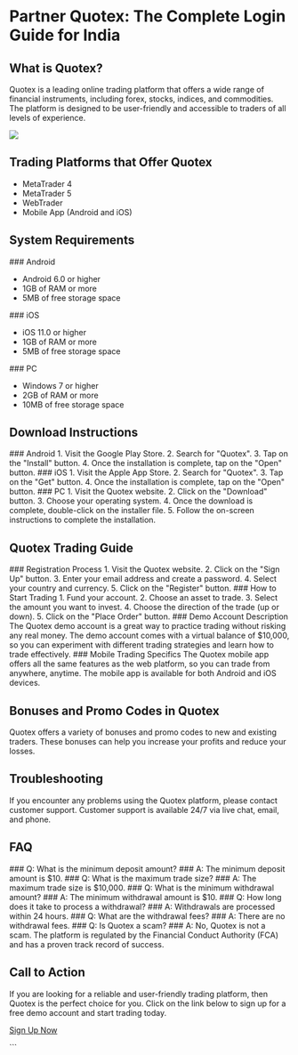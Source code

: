 # Partner Quotex: The Complete Login Guide for India

## What is Quotex?

Quotex is a leading online trading platform that offers a wide range of
financial instruments, including forex, stocks, indices, and
commodities. The platform is designed to be user-friendly and accessible
to traders of all levels of experience.

[![](https://static.quotex.io/files/3_en/300_250.jpg)](https://traff.sbs/brokerqxlid)

## Trading Platforms that Offer Quotex

-   MetaTrader 4
-   MetaTrader 5
-   WebTrader
-   Mobile App (Android and iOS)

## System Requirements

\### Android

-   Android 6.0 or higher
-   1GB of RAM or more
-   5MB of free storage space

\### iOS

-   iOS 11.0 or higher
-   1GB of RAM or more
-   5MB of free storage space

\### PC

-   Windows 7 or higher
-   2GB of RAM or more
-   10MB of free storage space

## Download Instructions

\### Android 1. Visit the Google Play Store. 2. Search for
"Quotex". 3. Tap on the "Install" button. 4. Once the
installation is complete, tap on the "Open" button. \### iOS 1.
Visit the Apple App Store. 2. Search for "Quotex". 3. Tap on the
"Get" button. 4. Once the installation is complete, tap on the
"Open" button. \### PC 1. Visit the Quotex website. 2. Click on
the "Download" button. 3. Choose your operating system. 4. Once
the download is complete, double-click on the installer file. 5. Follow
the on-screen instructions to complete the installation.

## Quotex Trading Guide

\### Registration Process 1. Visit the Quotex website. 2. Click on the
"Sign Up" button. 3. Enter your email address and create a
password. 4. Select your country and currency. 5. Click on the
"Register" button. \### How to Start Trading 1. Fund your account.
2. Choose an asset to trade. 3. Select the amount you want to invest. 4.
Choose the direction of the trade (up or down). 5. Click on the
"Place Order" button. \### Demo Account Description The Quotex
demo account is a great way to practice trading without risking any real
money. The demo account comes with a virtual balance of \$10,000, so you
can experiment with different trading strategies and learn how to trade
effectively. \### Mobile Trading Specifics The Quotex mobile app offers
all the same features as the web platform, so you can trade from
anywhere, anytime. The mobile app is available for both Android and iOS
devices.

## Bonuses and Promo Codes in Quotex

Quotex offers a variety of bonuses and promo codes to new and existing
traders. These bonuses can help you increase your profits and reduce
your losses.

## Troubleshooting

If you encounter any problems using the Quotex platform, please contact
customer support. Customer support is available 24/7 via live chat,
email, and phone.

## FAQ

\### Q: What is the minimum deposit amount? \### A: The minimum deposit
amount is \$10. \### Q: What is the maximum trade size? \### A: The
maximum trade size is \$10,000. \### Q: What is the minimum withdrawal
amount? \### A: The minimum withdrawal amount is \$10. \### Q: How long
does it take to process a withdrawal? \### A: Withdrawals are processed
within 24 hours. \### Q: What are the withdrawal fees? \### A: There are
no withdrawal fees. \### Q: Is Quotex a scam? \### A: No, Quotex is not
a scam. The platform is regulated by the Financial Conduct Authority
(FCA) and has a proven track record of success.

## Call to Action

If you are looking for a reliable and user-friendly trading platform,
then Quotex is the perfect choice for you. Click on the link below to
sign up for a free demo account and start trading today.

[Sign Up Now](\%22https://traff.sbs/brokerqxsignup\%22)

\`\`\`

